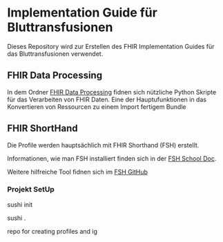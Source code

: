# Implementation Guide für Bluttransfusionen

Dieses Repository wird zur Erstellen des FHIR Implementation Guides für das Bluttransfusionen verwendet.


## FHIR Data Processing

In dem Ordner [FHIR Data Processing](./fhir_data_processing) fidnen sich nützliche Python Skripte für das Verarbeiten von FHIR Daten. Eine der Hauptufunktionen in das Konvertieren von Ressourcen zu einem Import fertigem Bundle 

## FHIR ShortHand 

Die Profile werden hauptsächlich mit FHIR Shorthand (FSH) erstellt.

Informationen, wie man FSH installiert finden sich in der [FSH School Doc](https://fshschool.org/docs/).

Weitere hilfreiche Tool fidnen sich im [FSH GitHub](https://github.com/FSHSchool)


### Projekt SetUp

sushi init

sushi .



repo for creating profiles and ig

